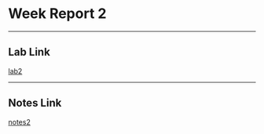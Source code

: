 # Week Report 2

<hr>

## Lab Link

[lab2](https://github.com/fsilva9696/cis106/tree/main/labs/lab2)

<hr>

## Notes Link

[notes2](https://github.com/fsilva9696/cis106/tree/main/Notes/notes2)